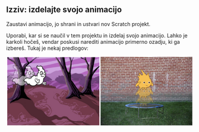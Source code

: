 ## Izziv: izdelajte svojo animacijo

Zaustavi animacijo, jo shrani in ustvari nov Scratch projekt.

Uporabi, kar si se naučil v tem projektu in izdelaj svojo animacijo. Lahko je karkoli hočeš, vendar poskusi narediti animacijo primerno ozadju, ki ga izbereš. Tukaj je nekaj predlogov:

![posnetek zaslona](images/space-egs.png)